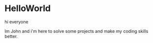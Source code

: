 # HelloWorld

hi everyone

Im John and i'm here to solve some projects and make my coding skills better.
